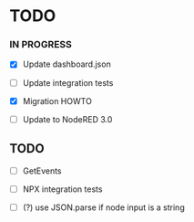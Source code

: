 # TODO

### IN PROGRESS

- [x] Update dashboard.json
- [ ] Update integration tests
- [x] Migration HOWTO

- [ ] Update to NodeRED 3.0

## TODO

- [ ] GetEvents
- [ ] NPX integration tests
- [ ] (?) use JSON.parse if node input is a string


